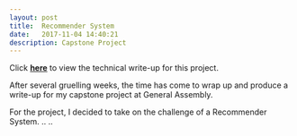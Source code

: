 ```yaml
---
layout: post
title:  Recommender System
date:   2017-11-04 14:40:21
description: Capstone Project
---
```

Click <a href="https://irvintmd.github.io/portfolio/1_Capstone_RS/" target="_blank"><b>here</b></a> to view the technical write-up for this project.<br>
<p>
	After several gruelling weeks, the time has come to wrap up and produce a write-up for my capstone project at General Assembly.
</p>
<p>
	For the project, I decided to take on the challenge of a Recommender System. .. ..


</p>